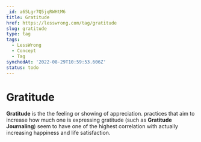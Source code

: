 ```yaml
---
_id: a65Lgr7Q5jqRWHtM6
title: Gratitude
href: https://lesswrong.com/tag/gratitude
slug: gratitude
type: tag
tags:
  - LessWrong
  - Concept
  - Tag
synchedAt: '2022-08-29T10:59:53.606Z'
status: todo
---
```


# Gratitude

**Gratitude** is the the feeling or showing of appreciation. practices that aim to increase how much one is expressing gratitude (such as **Gratitude Journaling**) seem to have one of the highest correlation with actually increasing happiness and life satisfaction.
